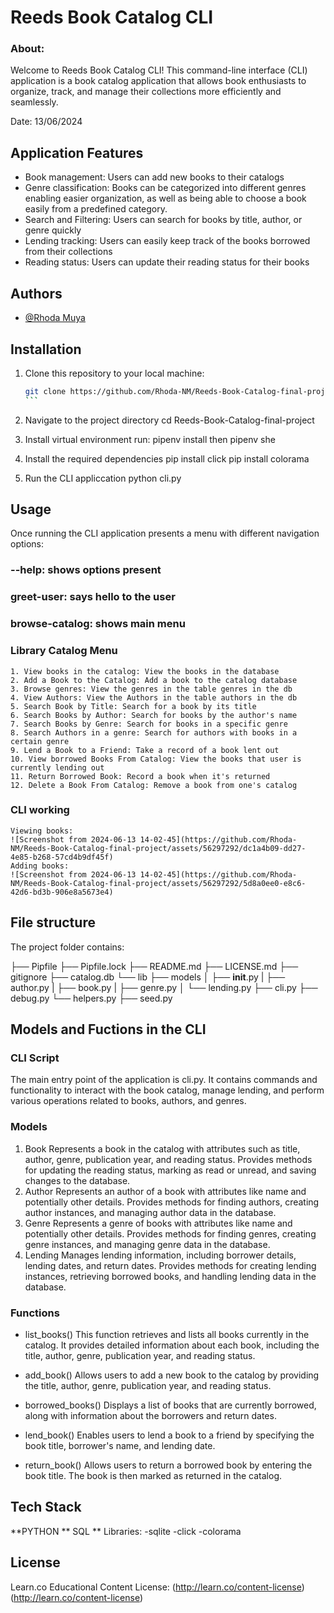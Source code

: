 # Reeds Book Catalog CLI

### About:
 Welcome to Reeds Book Catalog CLI! This command-line interface (CLI) application is a book catalog application that allows book enthusiasts to organize, track, and manage their collections more efficiently and seamlessly.  
 
 Date: 13/06/2024

## Application Features
- Book management: Users can add new books to their catalogs
- Genre classification: Books can be categorized into different genres enabling easier organization, as well as being able to choose a book easily from a predefined category.
- Search and Filtering: Users can search for books by title, author, or genre quickly
- Lending tracking: Users can easily keep track of the books borrowed from their collections
- Reading status: Users can update their reading status for their books

## Authors

- [@Rhoda Muya](https://www.github.com/Rhoda-NM)

## Installation
1. Clone this repository to your local machine:
    ``````bash
    git clone https://github.com/Rhoda-NM/Reeds-Book-Catalog-final-project.git
    ```

2. Navigate to the project directory
    cd  Reeds-Book-Catalog-final-project

3. Install virtual environment
    run: pipenv install then pipenv she

3. Install the required dependencies
   pip install click
   pip install colorama

4. Run the CLI appliccation
   python cli.py

## Usage
Once running the CLI application presents a menu with different navigation options:
  ### --help: shows options present
  ### greet-user: says hello to the user
  ### browse-catalog: shows main menu
   
   ### Library Catalog Menu
    1. View books in the catalog: View the books in the database
    2. Add a Book to the Catalog: Add a book to the catalog database
    3. Browse genres: View the genres in the table genres in the db
    4. View Authors: View the Authors in the table authors in the db
    5. Search Book by Title: Search for a book by its title
    6. Search Books by Author: Search for books by the author's name
    7. Search Books by Genre: Search for books in a specific genre
    8. Search Authors in a genre: Search for authors with books in a certain genre
    9. Lend a Book to a Friend: Take a record of a book lent out
    10. View borrowed Books From Catalog: View the books that user is currently lending out
    11. Return Borrowed Book: Record a book when it's returned
    12. Delete a Book From Catalog: Remove a book from one's catalog

   ### CLI working
    Viewing books:
    ![Screenshot from 2024-06-13 14-02-45](https://github.com/Rhoda-NM/Reeds-Book-Catalog-final-project/assets/56297292/dc1a4b09-dd27-4e85-b268-57cd4b9df45f)
    Adding books:
    ![Screenshot from 2024-06-13 14-02-45](https://github.com/Rhoda-NM/Reeds-Book-Catalog-final-project/assets/56297292/5d8a0ee0-e8c6-42d6-bd3b-906e8a5673e4)




## File structure
The project folder contains:

├── Pipfile
├── Pipfile.lock
├── README.md
├── LICENSE.md
├── gitignore
├── catalog.db
└── lib
    ├── models
    │   ├── __init__.py
    |   ├── author.py 
    |   ├── book.py 
    |   ├── genre.py 
    │   └── lending.py 
    ├── cli.py 
    ├── debug.py 
    └── helpers.py 
    ├── seed.py 

## Models and Fuctions in the CLI
 ### CLI Script
The main entry point of the application is cli.py. It contains commands and functionality to interact with the book catalog, manage lending, and perform various operations related to books, authors, and genres.

### Models
 1. Book
 Represents a book in the catalog with attributes such as title, author, genre, publication year, and reading status. Provides methods for updating the reading status, marking as read or unread, and saving changes to the database.
 2. Author
 Represents an author of a book with attributes like name and potentially other details. Provides methods for finding authors, creating author instances, and managing author data in the database.
 3. Genre
 Represents a genre of books with attributes like name and potentially other details. Provides methods for finding genres, creating genre instances, and managing genre data in the database.
 4. Lending
 Manages lending information, including borrower details, lending dates, and return dates. Provides methods for creating lending instances, retrieving borrowed books, and handling lending data in the database.



### Functions
- list_books()
This function retrieves and lists all books currently in the catalog. It provides detailed information about each book, including the title, author, genre, publication year, and reading status.

- add_book()
Allows users to add a new book to the catalog by providing the title, author, genre, publication year, and reading status.

- borrowed_books()
Displays a list of books that are currently borrowed, along with information about the borrowers and return dates.

- lend_book()
Enables users to lend a book to a friend by specifying the book title, borrower's name, and lending date.

- return_book()
Allows users to return a borrowed book by entering the book title. The book is then marked as returned in the catalog.

## Tech Stack
**PYTHON
** SQL
** Libraries: 
            -sqlite
            -click
            -colorama



## License
Learn.co Educational Content License: (http://learn.co/content-license) (http://learn.co/content-license)
